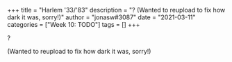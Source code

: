 +++
title = "Harlem '33/'83"
description = "?  (Wanted to reupload to fix how dark it was, sorry!)"
author = "jonasw#3087"
date = "2021-03-11"
categories = ["Week 10: TODO"]
tags = []
+++

?

(Wanted to reupload to fix how dark it was, sorry!)

